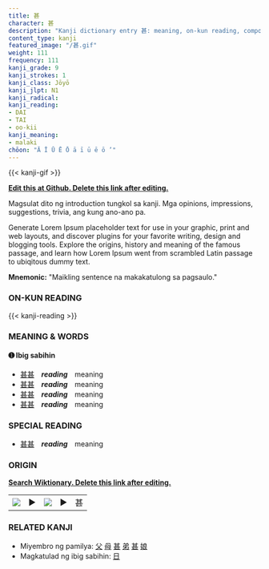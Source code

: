 ```yaml
---
title: 甚
character: 甚
description: "Kanji dictionary entry 甚: meaning, on-kun reading, compounds, origin, related kanji"
content_type: kanji
featured_image: "/甚.gif"
weight: 111
frequency: 111
kanji_grade: 9
kanji_strokes: 1
kanji_class: Jōyō
kanji_jlpt: N1
kanji_radical: 
kanji_reading: 
- DAI
- TAI
- oo-kii
kanji_meaning:
- malaki
chōon: "Ā Ī Ū Ē Ō ā ī ū ē ō ’"
---
```

[//]: # (Don't edit the line below. Kanji animated GIF code is automatically generated.)
{{< kanji-gif >}}

[//]: # (Edit below this line.)

**[Edit this at Github. Delete this link after editing.](https://github.com/tim0g/tim/tree/main/content/kanji/甚/index.md)**

Magsulat dito ng introduction tungkol sa kanji. Mga opinions, impressions, suggestions, trivia, ang kung ano-ano pa.

Generate Lorem Ipsum placeholder text for use in your graphic, print and web layouts, and discover plugins for your favorite writing, design and blogging tools. Explore the origins, history and meaning of the famous passage, and learn how Lorem Ipsum went from scrambled Latin passage to ubiqitous dummy text.
 
**Mnemonic:** "Maikling sentence na makakatulong sa pagsaulo."

### ON-KUN READING

[//]: # (Don't edit the line below. ON-KUN READING code is automatically generated.)
{{< kanji-reading >}}

### MEANING & WORDS

#### ➊ **Ibig sabihin**
  - [甚](../甚)[甚](../甚)　***reading***　meaning
  - [甚](../甚)[甚](../甚)　***reading***　meaning
  - [甚](../甚)[甚](../甚)　***reading***　meaning
  - [甚](../甚)[甚](../甚)　***reading***　meaning

### SPECIAL READING
  - [甚](../甚)[甚](../甚)　***reading***　meaning

### ORIGIN

**[Search Wiktionary. Delete this link after editing.](https://wiktionary.org/wiki/甚)**
<table class="kanji-table"><tr><td>
<img src="60px-甚-bronze.svg.png">
</td><td>▶</td><td>
<img src="60px-甚-oracle.svg.png">
</td><td>▶</td>
<td class="kanji-origin">甚</td>
</tr></table>

### RELATED KANJI
- Miyembro ng pamilya: [父](../父) [母](../母) [甚](../甚) [弟](../弟) [甚](../甚) [娘](../娘)
- Magkatulad ng ibig sabihin: [日](../日)
